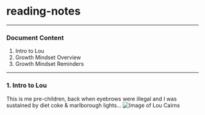 # reading-notes
***
### Document Content

1. Intro to Lou
2. Growth Mindset Overview
3. Growth Mindset Reminders
***
### 1. Intro to Lou

This is me pre-children, back when eyebrows were illegal and I was sustained by diet coke & marlborough lights...
![Image of Lou Cairns](https://www.ltmuseum.co.uk/system/files/styles/collection_item_component_600_px_wide/private/collection_item/i0000vfx_0.jpg?itok=5fqrLwPb)

